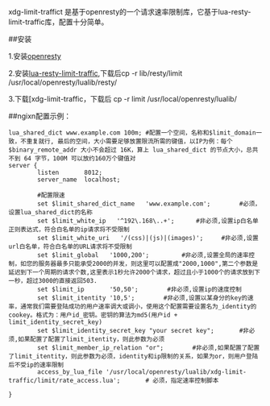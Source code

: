 xdg-limit-traffict 是基于openresty的一个请求速率限制库，它基于lua-resty-limit-traffic库，配置十分简单。

##安装

1.安装[openresty](https://openresty.org)

2.安装[lua-resty-limit-traffic](https://github.com/openresty/lua-resty-limit-traffic),下载后cp -r lib/resty/limit /usr/local/openresty/lualib/resty/

3.下载[xdg-limit-traffic，下载后 cp -r limit  /usr/local/openresty/lualib/



##ngixn配置示例：
```
lua_shared_dict www.example.com 100m; #配置一个空间，名称和$limit_domain一致，不重复就行, 最后的空间，大小需要足够放置限流所需的键值，以IP为例：每个 $binary_remote_addr 大小不会超过 16K，算上 lua_shared_dict 的节点大小，总共不到 64 字节，100M 可以放约160万个键值对
server {
        listen       8012;
        server_name  localhost;

        #配置限速
        set $limit_shared_dict_name   'www.example.com';        #必须，设置lua_shared_dict的名称
        set $limit_white_ip   '^192\.168\..+';      #非必须,设置ip白名单正则表达式，符合白名单的ip请求将不受限制
        set $limit_white_uri   '/(css)|(js)|(images)';     #非必须,设置url白名单，符合白名单的URL请求将不受限制
        set $limit_global   '1000,200';         #非必须,设置全局的速率控制，如您的服务器最多只能承受2000的并发，则这里可以配置成"2000,1000",第二个参数是延迟到下一个周期的请求个数,这里表示1秒允许2000个请求，超过且小于1000个的请求放到下一秒，超过3000的直接返回503.
        set $limit_ip       '50,50';        #非必须,设置ip的速度控制
        set $limit_itentity '10,5';        #非必须,设置以某身分的key的速率，通常我们需要登陆成功的用户速率调大或调小，使用这个配置需要设置名为_identity的cookey。格式为：用户id_密钥。密钥的算法为md5(用户id + limit_identity_secret_key)
        set $limit_identity_secret_key "your secret key";       #非必须,如果配置了配置了limit_itentity，则此参数为必须
        set $limit_member_ip_relation "or";        #非必须,如果配置了配置了limit_itentity，则此参数为必须，identity和ip限制的关系，如果为or，则用户登陆后不受ip的速率限制
        access_by_lua_file '/usr/local/openresty/lualib/xdg-limit-traffic/limit/rate_access.lua';       # 必须，指定速率控制脚本

}

```






